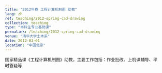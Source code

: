 ```yaml
---
title: "2012年春 工程计算机制图 助教"
lang: zh
ref: teaching/2012-spring-cad-drawing
collection: teaching
type: "本科生专业基础课"
permalink: /teaching/2012-spring-cad-drawing
venue: "清华大学土木系"
date: 2012-03-01
location: "中国北京"
---
```


国家精品课《工程计算机制图》助教，主要工作包括：作业批改、上机课辅导、平时答疑等